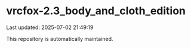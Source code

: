 # vrcfox-2.3_body_and_cloth_edition

Last updated: 2025-07-02 21:49:19

This repository is automatically maintained.
